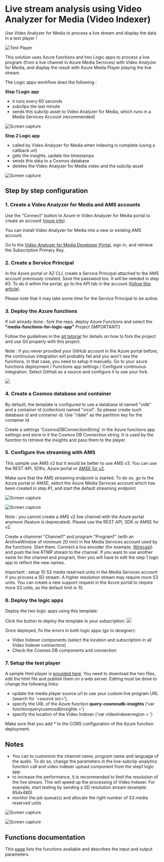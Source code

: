 # Live stream analysis using Video Analyzer for Media (Video Indexer)

Use Video Analyzer for Media to process a live stream and display the data in a test player !

![Test Player](images/live-media-analytics-player1.png?raw=true)

This solution uses Azure functions and two Logic apps to process a live program (from a live channel in Azure Media Services) with Video Analyzer for Media, and display the result with Azure Media Player playing the live stream.

The Logic apps workflow does the following :

**Step 1 Logic app**

* it runs every 60 seconds
* subclips the last minute
* sends this subclip asset to Video Analyzer for Media, which runs in a Media Services Account (recommended)

![Screen capture](images/logicapp5-live1.png?raw=true)

**Step 2 Logic app**

* called by Video Analyzer for Media when indexing is complete (using a callback url)
* gets the insights, update the timestamps
* sends this data to a Cosmos database
* deletes the Video Analyzer for Media video and the subclip asset

![Screen capture](images/logicapp5-live2.png?raw=true)

## Step by step configuration

### 1. Create a Video Analyzer for Media and AMS accounts

Use the "Connect" button to Azure in Video Analyzer for Media portal to create an account ([more info](https://docs.microsoft.com/en-us/azure/azure-video-analyzer/video-analyzer-for-media-docs/connect-to-azure#connect-to-azure-manually-advanced-option)).

You can install Video Analyzer for Media into a new or existing AMS account.

Go to the [Video Analyzer for Media Developer Portal](https://api-portal.videoindexer.ai/products/authorization), sign in, and retrieve the Subscription Primary Key.

### 2. Create a Service Principal

In the Azure portal or AZ CLI, create a Service Principal attached to the AMS account previously created. Save the password too. It will be needed in step #3. To do it within the portal, go to the API tab in the account ([follow this article](https://docs.microsoft.com/en-us/azure/media-services/media-services-portal-get-started-with-aad#service-principal-authentication)).

Please note that it may take some time for the Service Principal to be active.

### 3. Deploy the Azure functions

If not already done : fork the repo, deploy Azure Functions and select the **"media-functions-for-logic-app"** Project (IMPORTANT!)

Follow the guidelines in the [git tutorial](1-CONTRIBUTION-GUIDE/git-tutorial.md) for details on how to fork the project and use Git properly with this project.

Note : if you never provided your GitHub account in the Azure portal before, the continuous integration will probably fail and you won't see the functions. In that case, you need to setup it manually. Go to your azure functions deployment / Functions app settings / Configure continuous integration. Select GitHub as a source and configure it to use your fork.

<a href="https://portal.azure.com/#create/Microsoft.Template/uri/https%3A%2F%2Fraw.githubusercontent.com%2FAzure-Samples%2Fmedia-services-dotnet-functions-integration%2Fmaster%2Fazuredeploy.json" target="_blank">
    <img src="http://azuredeploy.net/deploybutton.png"/>
</a>

### 4. Create a Cosmos database and container

By default, the template is configured to use a database id named "vidb" and a container id (collection) named "vicol". So please create such database id and container id. Use "/date" as the partition key for the container id.

Create a settings 'CosmosDBConnectionString' in the Azure functions app settings and store in it the Cosmos DB Connection string. It is used by the function to retrieve the insights and pass them to the player.

### 5. Configure live streaming with AMS

This sample use AMS v2 but it would be better to use AMS v3. You can use the REST API, SDKs, Azure portal or [AMSE for v2](http://aka.ms/amseforv2).

Make sure that the AMS streaming endpoint is started.
To do so, go to the Azure portal or AMSE, select the Azure Media Services account which has been created in step #1, and start the default streaming endpoint.

![Screen capture](images/start-se-1.png?raw=true)

![Screen capture](images/start-se-2.png?raw=true)

Note : you cannot create a AMS v2 live channel with the Azure portal anymore (feature is deprecated). Please use the REST API, SDK or AMSE for v2.

Create a channnel "Channel1" and program "Program1" (with an ArchiveWindow of minimum 20 min) in the Media Services account used by the functions. Start them. Connect a live encoder (for example, [Wirecast](https://www.telestream.net/wirecast/)) and push the live RTMP stream to the channel. If you want to use another name for the channel and program, then you will have to edit the step 1 logic app to reflect the new names.

Important : setup 10 S3 media reserved units in the Media Services account if you process a SD stream. A higher resolution stream may require more S3 units. You can create a new support request in the Azure portal to require more S3 units, as the default limit is 10.

### 6. Deploy the logic apps

Deploy the two logic apps using this template:

Click the button to deploy the template in your subscription:
<a href="https://portal.azure.com/#create/Microsoft.Template/uri/https%3A%2F%2Fraw.githubusercontent.com%2FAzure-Samples%2Fmedia-services-dotnet-functions-integration%2Fmaster%2Fmedia-functions-for-logic-app%2Flogicapp5-livevideoindexer-deploy.json" target="_blank">
    <img src="http://azuredeploy.net/deploybutton.png"/>
</a>

Once deployed, fix the errors in both logic apps (go to designer):

* Video Indexer components (select the location and subscription in all Video Indexer connectors)
* Check the Cosmos DB components and connection

### 7. Setup the test player

A sample html player is [provided here](liveanalysisplayer).
You need to download the two files, edit the html file and publish them on a web server.
Editing must be done to change the following links:

* update the media player source url to use your custom live program URL (search for '<source src='),
* specify the URL of the Azure function **query-cosmosdb-insights** ('var functionquerycosmosdbinsights =')
* specify the location of the Video Indexer ('var videoindexerregion = ')

Make sure that you add * to the CORS configuration of the Azure function deployment.

## Notes

* You can to customize the channel name, program name and language of the audio. To do so, change the parameters in the live-subclip-analytics function call and  video indexer upload component from the step1 logic app.
* to increase the performance, it is recommended to limit the resolution of the live stream. This will speed up the processing of Video Indexer. For example, start testing by sending a SD resolution stream (example: 854x480)
* monitor the job queue(s) and allocate the right number of S3 media reserved units  

![Screen capture](images/logicapp5-live-param1.png?raw=true)

![Screen capture](images/logicapp5-live-param2.png?raw=true)

## Functions documentation

This [page](Functions-documentation.md) lists the functions available and describes the input and output parameters.
